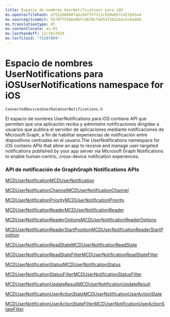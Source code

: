 ```yaml
---
title: Espacio de nombres UserNotifications para iOS
ms.openlocfilehash: a7512d66887abc64f757311c928eb57cd21b65e4
ms.sourcegitcommit: 5670ff536ea9bfcd678cfde54f262a1ec5c8add4
ms.translationtype: HT
ms.contentlocale: es-ES
ms.lasthandoff: 12/19/2019
ms.locfileid: "75207804"
---
```

# <a name="usernotifications-namespace-for-ios"></a><span data-ttu-id="8df18-102">Espacio de nombres UserNotifications para iOS</span><span class="sxs-lookup"><span data-stu-id="8df18-102">UserNotifications namespace for iOS</span></span>
```
ConnectedDevicesUserDataUserNotifications.h
```
<span data-ttu-id="8df18-103">El espacio de nombres UserNotifications para iOS contiene API que permiten que una aplicación reciba y administre notificaciones dirigidas a usuarios que publica el servidor de aplicaciones mediante notificaciones de Microsoft Graph, a fin de habilitar experiencias de notificación entre dispositivos centradas en el usuario.</span><span class="sxs-lookup"><span data-stu-id="8df18-103">The UserNotifications namespace for iOS contains APIs that allow an app to receive and manage user-targeted notifications published by your app server via Microsoft Graph Notifications to enable human-centric, cross-device notification experiences.</span></span> 

### <a name="graph-notifications-apis"></a><span data-ttu-id="8df18-104">API de notificación de Graph</span><span class="sxs-lookup"><span data-stu-id="8df18-104">Graph Notifications APIs</span></span>

[<span data-ttu-id="8df18-105">MCDUserNotification</span><span class="sxs-lookup"><span data-stu-id="8df18-105">MCDUserNotification</span></span>](MCDUserNotification.md)

[<span data-ttu-id="8df18-106">MCDUserNotificationChannel</span><span class="sxs-lookup"><span data-stu-id="8df18-106">MCDUserNotificationChannel</span></span>](MCDUserNotificationChannel.md)

[<span data-ttu-id="8df18-107">MCDUserNotificationPriority</span><span class="sxs-lookup"><span data-stu-id="8df18-107">MCDUserNotificationPriority</span></span>](MCDUserNotificationPriority.md)

[<span data-ttu-id="8df18-108">MCDUserNotificationReader</span><span class="sxs-lookup"><span data-stu-id="8df18-108">MCDUserNotificationReader</span></span>](MCDUserNotificationReader.md)

[<span data-ttu-id="8df18-109">MCDUserNotificationReaderOptions</span><span class="sxs-lookup"><span data-stu-id="8df18-109">MCDUserNotificationReaderOptions</span></span>](MCDUserNotificationReaderOptions.md)

[<span data-ttu-id="8df18-110">MCDUserNotificationReaderStartPosition</span><span class="sxs-lookup"><span data-stu-id="8df18-110">MCDUserNotificationReaderStartPosition</span></span>](MCDUserNotificationReaderStartPosition.md)

[<span data-ttu-id="8df18-111">MCDUserNotificationReadState</span><span class="sxs-lookup"><span data-stu-id="8df18-111">MCDUserNotificationReadState</span></span>](MCDUserNotificationReadState.md)

[<span data-ttu-id="8df18-112">MCDUserNotificationReadStateFilter</span><span class="sxs-lookup"><span data-stu-id="8df18-112">MCDUserNotificationReadStateFilter</span></span>](MCDUserNotificationReadStateFilter.md)

[<span data-ttu-id="8df18-113">MCDUserNotificationStatus</span><span class="sxs-lookup"><span data-stu-id="8df18-113">MCDUserNotificationStatus</span></span>](MCDUserNotificationStatus.md)

[<span data-ttu-id="8df18-114">MCDUserNotificationStatusFilter</span><span class="sxs-lookup"><span data-stu-id="8df18-114">MCDUserNotificationStatusFilter</span></span>](MCDUserNotificationStatusFilter.md)

[<span data-ttu-id="8df18-115">MCDUserNotificationUpdateResult</span><span class="sxs-lookup"><span data-stu-id="8df18-115">MCDUserNotificationUpdateResult</span></span>](MCDUserNotificationUpdateResult.md)

[<span data-ttu-id="8df18-116">MCDUserNotificationUserActionState</span><span class="sxs-lookup"><span data-stu-id="8df18-116">MCDUserNotificationUserActionState</span></span>](MCDUserNotificationUserActionState.md)

[<span data-ttu-id="8df18-117">MCDUserNotificationUserActionStateFilter</span><span class="sxs-lookup"><span data-stu-id="8df18-117">MCDUserNotificationUserActionStateFilter</span></span>](MCDUserNotificationUserActionStateFilter.md)
